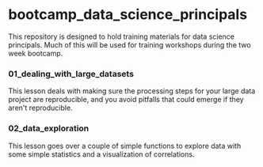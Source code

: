 # bootcamp_data_science_principals
This repository is designed to hold training materials for data science principals. Much of this will be used for training workshops during the two week bootcamp.

### 01_dealing_with_large_datasets
This lesson deals with making sure the processing steps for your large data project are reproducible, and you avoid pitfalls that could emerge if they aren't reproducible.

### 02_data_exploration
This lesson goes over a couple of simple functions to explore data with some simple statistics and a visualization of correlations.